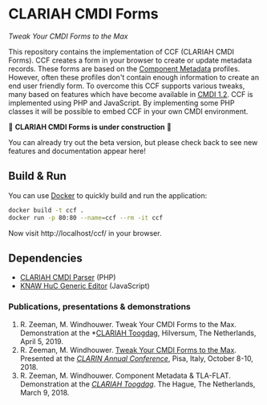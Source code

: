 # CLARIAH CMDI Forms
*Tweak Your CMDI Forms to the Max*

This repository contains the implementation of CCF (CLARIAH CMDI Forms). CCF creates a form in your browser to create or update metadata records. These forms are based on the [Component Metadata](http://www.clarin.eu/cmdi/) profiles. However, often these profiles don't contain enough information to create an end user friendly form. To overcome this CCF supports various tweaks, many based on features which have become available in [CMDI 1.2](https://www.clarin.eu/cmdi1.2). CCF is implemented using PHP and JavaScript. By implementing some PHP classes it will be possible to embed CCF in your own CMDI environment.

:construction: **CLARIAH CMDI Forms is under construction** :construction:

You can already try out the beta version, but please check back to see new features and documentation appear here!

## Build & Run

You can use [Docker](https://www.docker.com/get-started) to quickly build and run the application:

```sh
docker build -t ccf .
docker run -p 80:80 --name=ccf --rm -it ccf
```

Now visit http://localhost/ccf/ in your browser.

## Dependencies

* [CLARIAH CMDI Parser](https://github.com/knaw-huc/clariah-cmdi-parser/) (PHP)
* [KNAW HuC Generic Editor](https://github.com/knaw-huc/huc-generic-editor/) (JavaScript)

### Publications, presentations & demonstrations

1. R. Zeeman, M. Windhouwer. Tweak Your CMDI Forms to the Max. Demonstration at the *[CLARIAH Toogdag](https://www.clariah.nl/en/events/toog-day-2019), Hilversum, The Netherlands, April 5, 2019. 
2. R. Zeeman, M. Windhouwer. [Tweak Your CMDI Forms to the Max](https://office.clarin.eu/v/CE-2018-1292-CLARIN2018_ConferenceProceedings.pdf#page=98). Presented at the *[CLARIN Annual Conference](https://www.clarin.eu/event/2018/clarin-annual-conference-2018-pisa-italy)*, Pisa, Italy, October 8-10, 2018.
3. R. Zeeman, M. Windhouwer. Component Metadata & TLA-FLAT. Demonstration at the *[CLARIAH Toogdag](https://www.clariah.nl/evenementen/toog-dag-2018)*. The Hague, The Netherlands, March 9, 2018. 
